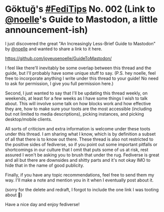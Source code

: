 # Göktuğ's [\#FediTips](https://toot.cat/tags/FediTips) No. 002 (Link to [@noelle](https://chat.noelle.codes/@noelle)'s Guide to Mastodon, a little announcement-ish)

I just discovered the great "An Increasingly Less-Brief Guide to
Mastodon" by [@noelle](https://chat.noelle.codes/@noelle) and wanted to
share a link to it here.

<https://github.com/joyeusenoelle/GuideToMastodon/>

I feel like there'll inevitably be some overlap between this thread and
the guide, but I'll probably have some unique stuff to say. (P.S. hey
noelle, feel free to incorporate anything I write under this thread to
your guide\! No need to ask for permission, I give you full permission
here.)

Second, I just wanted to say that I'll be updating this thread weekly,
on weekends, at least for a few weeks as I have some things I wish to
talk about. This will involve some talk on how blocks work and how
effective they are, how to make sure your toots are the most accessible
(including but not limited to media descriptions), picking instances,
and picking desktop/mobile clients.

All sorts of criticism and extra information is welcome under these
toots under this thread. I am sharing what I know, which is by
definition a subset of all that there is to know out there. These thread
is also not restricted to the positive sides of fediverse, so if you
point out some important pitfalls or shortcomings in our culture that I
omit that puts some of us at risk, rest assured I won't be asking you to
brush that under the rug. Fediverse is great and all but there are
downsides and shitty parts and it's not okay IMO to hide that in the
name of good publicity.

Finally, if you have any topic recommendations, feel free to send them
my way. I'll make a note and mention you in it when I eventually post
about it.

(sorry for the delete and redraft, I forgot to include the one link I
was tooting about 🤦)

Have a nice day and enjoy fediverse\!
